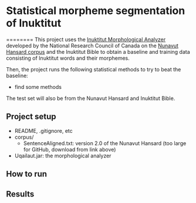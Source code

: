 # Statistical morpheme segmentation of Inuktitut
========
This project uses the [Inuktitut Morphological Analyzer](http://www.inuktitutcomputing.ca/Uqailaut/info.php) developed by the National Research Council of Canada on the [Nunavut Hansard corpus](http://www.inuktitutcomputing.ca/NunavutHansard/info.php?lang=en) and the Inuktitut Bible to obtain a baseline and training data consisting of Inuktitut words and their morphemes.

Then, the project runs the following statistical methods to try to beat the baseline:
- find some methods

The test set will also be from the Nunavut Hansard and Inuktitut Bible.

## Project setup
- README, .gitignore, etc
- corpus/
    - SentenceAligned.txt: version 2.0 of the Nunavut Hansard (too large for GitHub, download from link above)
- Uqailaut.jar: the morphological analyzer

## How to run

## Results